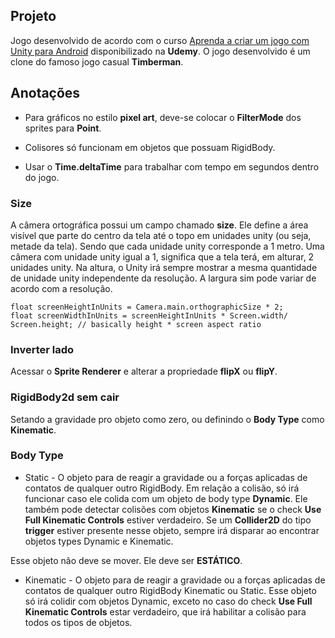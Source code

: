 ## Projeto ##

Jogo desenvolvido de acordo com o curso [Aprenda a criar um jogo com Unity para Android](https://www.udemy.com/aprenda-a-criar-um-jogo-com-unity-para-android/) disponibilizado na **Udemy**. O jogo desenvolvido é um clone do famoso jogo casual **Timberman**.

## Anotações ##

* Para gráficos no estilo **pixel art**, deve-se colocar o **FilterMode** dos sprites para **Point**.

* Colisores só funcionam em objetos que possuam RigidBody.

* Usar o **Time.deltaTime** para trabalhar com tempo em segundos dentro do jogo.

### Size

A câmera ortográfica possui um campo chamado **size**. Ele define a área visível que parte do centro da tela até o topo em unidades unity (ou seja, metade da tela). Sendo que cada unidade unity corresponde a 1 metro. Uma câmera com unidade unity igual a 1, significa que a tela terá, em alturar, 2 unidades unity. Na altura, o Unity irá sempre mostrar a mesma quantidade de unidade unity independente da resolução. A largura sim pode variar de acordo com a resolução.

```
float screenHeightInUnits = Camera.main.orthographicSize * 2;
float screenWidthInUnits = screenHeightInUnits * Screen.width/ Screen.height; // basically height * screen aspect ratio
```

### Inverter lado 

Acessar o **Sprite Renderer** e alterar a propriedade **flipX** ou **flipY**.

### RigidBody2d sem cair ###

Setando a gravidade pro objeto como zero, ou definindo o **Body Type** como **Kinematic**.

### Body Type ###

* Static - O objeto para de reagir a gravidade ou a forças aplicadas de contatos de qualquer outro RigidBody. Em relação a colisão, só irá funcionar caso ele colida com um objeto de body type **Dynamic**. Ele também pode detectar colisões com objetos **Kinematic** se o check **Use Full Kinematic Controls** estiver verdadeiro. Se um **Collider2D** do tipo **trigger** estiver presente nesse objeto, sempre irá disparar ao encontrar objetos types Dynamic e Kinematic.

Esse objeto não deve se mover. Ele deve ser **ESTÁTICO**.

* Kinematic - O objeto para de reagir a gravidade ou a forças aplicadas de contatos de qualquer outro RigidBody Kinematic ou Static. Esse objeto só irá colidir com objetos Dynamic, exceto no caso do check **Use Full Kinematic Controls** estar verdadeiro, que irá habilitar a colisão para todos os tipos de objetos.